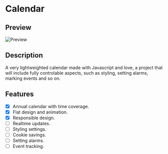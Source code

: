 # Calendar

## Preview
![Preview](https://i.imgur.com/Q9hK9jv.png)

## Description
A very lightweighted calendar made with Javascript and love, a project that will include fully controlable aspects, such as styling, setting alarms, marking events and so on.

## Features
- [X] Annual calendar with time coverage.
- [X] Flat design and animation.
- [X] Responsible design.
- [ ] Realtime updates.
- [ ] Styling settings.
- [ ] Cookie savings.
- [ ] Setting alarms.
- [ ] Event tracking.
